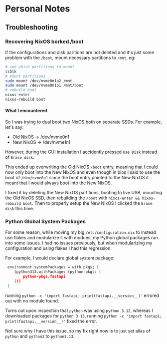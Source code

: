 # Personal Notes

## Troubleshooting

### Recovering NixOS borked /boot

If the configurations and disk paritions are not deleted and it's just some problem with the `/boot`, mount necessary partitions to `/mnt`, eg:

``` bash
# see which partitions to mount
lsblk
# mount partitions
sudo mount /dev/nvme0n1p2 /mnt
sudo mount /dev/nvme0n1p1 /mnt/boot
# rebuild boot
nixos-enter
nixos-rebuild boot
```

#### What I encountered

So I was trying to dual boot two NixOS both on separate SSDs. For example, let's say:

- Old NixOS -> /dev/nvme0n1
- New NixOS -> /dev/nvme1n1

However, during the GUI installation I accidently pressed `Use Disk` instead of `Erase disk`. 

This ended up overwriting the Old NixOS `/boot` entry, meaning that I could now only boot into the New NixOS and even though in bios I said to use the boot of `/dev/nvme0n1` since the boot entry pointed to the New NixOS it meant that I would always boot into the New NixOS.

I fixed it by deleting the New NixOS partitions, booting to live USB, mounting the Old NixOS SSD, then rebuilding the `/boot` with ` nixos-enter && nixos-rebuild boot `. Then to properly setup the New NixOS I clicked the `Erase disk` this time.

### Python Global System Packages

For some reason, while moving my big `/etc/configuration.nix` to instead use flakes and modularize it with modues, my Python global packages ran into some issues. I had no issues previously, but when modularizing my configuration and using flakes I had this regression.

For example, I would declare global system package:

``` bash
 environment.systemPackages = with pkgs; [
    (python313.withPackages (python-pkgs: [
        python-pkgs.fastapi
    ]))
 ]

```

running `python -c 'import fastapi; print(fastapi.__version__)'` errored out with no module found.

Turns out upon inspection that `python` was using `python 3.12`, whereas I downloaded packages for `python 3.13`, running `python -c 'import fastapi; print(fastapi.__version__)'` fixed the error. 

Not sure why I have this issue, so my fix right now is to just set alias of `python` and `python3` to `python3.13`.
